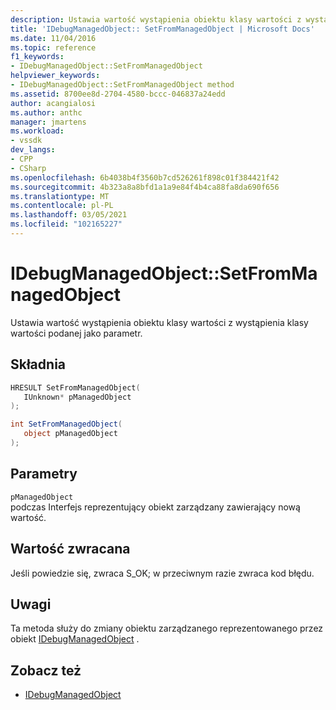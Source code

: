 ```yaml
---
description: Ustawia wartość wystąpienia obiektu klasy wartości z wystąpienia klasy wartości podanej jako parametr.
title: 'IDebugManagedObject:: SetFromManagedObject | Microsoft Docs'
ms.date: 11/04/2016
ms.topic: reference
f1_keywords:
- IDebugManagedObject::SetFromManagedObject
helpviewer_keywords:
- IDebugManagedObject::SetFromManagedObject method
ms.assetid: 8700ee8d-2704-4580-bccc-046837a24edd
author: acangialosi
ms.author: anthc
manager: jmartens
ms.workload:
- vssdk
dev_langs:
- CPP
- CSharp
ms.openlocfilehash: 6b4038b4f3560b7cd526261f898c01f384421f42
ms.sourcegitcommit: 4b323a8a8bfd1a1a9e84f4b4ca88fa8da690f656
ms.translationtype: MT
ms.contentlocale: pl-PL
ms.lasthandoff: 03/05/2021
ms.locfileid: "102165227"
---
```

# <a name="idebugmanagedobjectsetfrommanagedobject"></a>IDebugManagedObject::SetFromManagedObject
Ustawia wartość wystąpienia obiektu klasy wartości z wystąpienia klasy wartości podanej jako parametr.

## <a name="syntax"></a>Składnia

```cpp
HRESULT SetFromManagedObject( 
   IUnknown* pManagedObject
);
```

```csharp
int SetFromManagedObject(
   object pManagedObject
);
```

## <a name="parameters"></a>Parametry
`pManagedObject`\
podczas Interfejs reprezentujący obiekt zarządzany zawierający nową wartość.

## <a name="return-value"></a>Wartość zwracana
 Jeśli powiedzie się, zwraca S_OK; w przeciwnym razie zwraca kod błędu.

## <a name="remarks"></a>Uwagi
 Ta metoda służy do zmiany obiektu zarządzanego reprezentowanego przez obiekt [IDebugManagedObject](../../../extensibility/debugger/reference/idebugmanagedobject.md) .

## <a name="see-also"></a>Zobacz też
- [IDebugManagedObject](../../../extensibility/debugger/reference/idebugmanagedobject.md)

